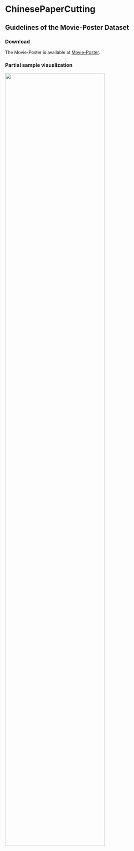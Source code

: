 # ChinesePaperCutting
## **Guidelines of the Movie-Poster Dataset**
### Download
The Movie-Poster is available at [Movie-Poster](https://drive.google.com/file/d/1anlWPsCX-6aYhUDqC33SXRufcpPpjLE2/view?usp=drive_link).
### Partial sample visualization
<img src="https://github.com/biedaxiaohua/Artistic-style-text-detection/blob/main/visualization1.png" width="80%"/>
